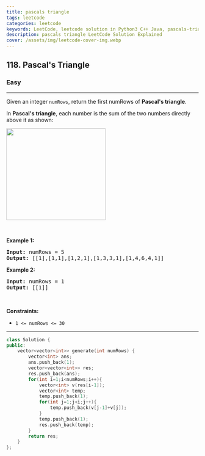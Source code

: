 ```yaml
---
title: pascals triangle
tags: leetcode
categories: leetcode
keywords: LeetCode, leetcode solution in Python3 C++ Java, pascals-triangle solution
description: pascals triangle LeetCode Solution Explained
cover: /assets/img/leetcode-cover-img.webp
---
```





<h2>118. Pascal's Triangle</h2><h3>Easy</h3><hr><div><p>Given an integer <code>numRows</code>, return the first numRows of <strong>Pascal's triangle</strong>.</p>

<p>In <strong>Pascal's triangle</strong>, each number is the sum of the two numbers directly above it as shown:</p>
<img alt="" src="https://upload.wikimedia.org/wikipedia/commons/0/0d/PascalTriangleAnimated2.gif" style="height:240px; width:260px">
<p>&nbsp;</p>
<p><strong>Example 1:</strong></p>
<pre><strong>Input:</strong> numRows = 5
<strong>Output:</strong> [[1],[1,1],[1,2,1],[1,3,3,1],[1,4,6,4,1]]
</pre><p><strong>Example 2:</strong></p>
<pre><strong>Input:</strong> numRows = 1
<strong>Output:</strong> [[1]]
</pre>
<p>&nbsp;</p>
<p><strong>Constraints:</strong></p>

<ul>
	<li><code>1 &lt;= numRows &lt;= 30</code></li>
</ul>
</div>

---




```cpp
class Solution {
public:
    vector<vector<int>> generate(int numRows) {
        vector<int> ans;
        ans.push_back(1);
        vector<vector<int>> res;
        res.push_back(ans);
        for(int i=1;i<numRows;i++){
            vector<int> v(res[i-1]);
            vector<int> temp;
            temp.push_back(1);
            for(int j=1;j<i;j++){
                temp.push_back(v[j-1]+v[j]);
            }
            temp.push_back(1);
            res.push_back(temp);
        }
        return res;
    }
};
```
